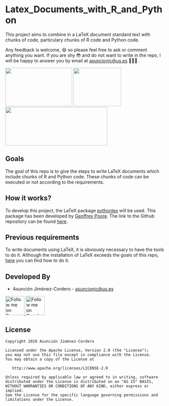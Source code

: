 # Latex_Documents_with_R_and_Python
This project aims to combine in a LaTeX document standard text with chunks of code, particulary chunks of R code and Python code.

Any feedback is welcome, 😄 so please feel free to ask or comment anything you want. If you are shy 😳 and do not want to
write in the repo, I will be happy to answer you by email at asuncionjc@us.es 👩🏻‍💻 .

<img src="https://cdn-images-1.medium.com/max/800/1*AMKiKg9fVPTx4PUTkght2A@2x.jpeg" height="120" width="210"/> <img src="https://www.r-project.org/logo/Rlogo.png" height="120" width="150"/> <img src="https://www.python.org/static/community_logos/python-logo-master-v3-TM.png" height="120" width="320"/> 


## Goals

The goal of this repo is to give the steps to write LaTeX documents which include chunks of R and Python code. These chunks of code can be executed or not according to the requirements.

## How it works?

To develop this project, the LaTeX package [pythontex](https://ctan.org/pkg/pythontex) will be used. This package has been developed by [Geoffrey Poore](https://github.com/gpoore). The link to the Github repository can be found [here](https://github.com/gpoore/pythontex).

## Previous requirements

To write documents using LaTeX, it is obviously necessary to have the tools to do it. Although the installation of LaTeX exceeds the goals of this repo, [here](https://www.latex-tutorial.com/installation/) you can find how to do it.



Developed By
------------

* Asunción Jiménez-Cordero - <asuncionjc@us.es>

<a href="https://www.researchgate.net/profile/Asuncion_Jimenez-Cordero">
  <img alt="Follow me on ResearchGate" src="https://1.bp.blogspot.com/-jz1remm4weY/WK86heRgepI/AAAAAAAACrU/APGaq-EpMakpsh-mZw5eQIyNpA_DN1dBwCLcB/s1600/researchgate_.jpg" height="60" width="60"/>
</a>

<a href="https://scholar.google.es/citations?user=JegcEYwAAAAJ&hl=es&oi=ao">
  <img alt="Follow me on Google Scholar" src="https://encrypted-tbn0.gstatic.com/images?q=tbn:ANd9GcQQUfpGKX9zs9WpaNw_qSqwU3Q3qeqLrIV0cXHsJxxgPkVaVqze" height="60" width="60"/>
</a>

License
-------

    Copyright 2019 Asunción Jiménez-Cordero

    Licensed under the Apache License, Version 2.0 (the "License");
    you may not use this file except in compliance with the License.
    You may obtain a copy of the License at

       http://www.apache.org/licenses/LICENSE-2.0

    Unless required by applicable law or agreed to in writing, software
    distributed under the License is distributed on an "AS IS" BASIS,
    WITHOUT WARRANTIES OR CONDITIONS OF ANY KIND, either express or implied.
    See the License for the specific language governing permissions and
    limitations under the License.